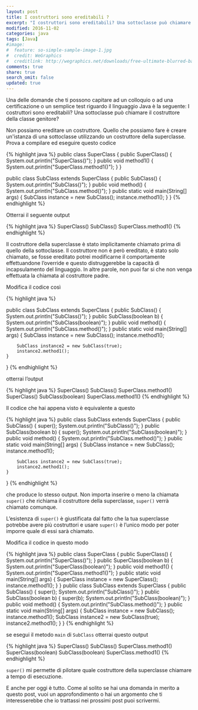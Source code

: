 ```yaml
---
layout: post
title: ﻿I costruttori sono ereditabili ? 
excerpt: "﻿﻿I costruttori sono ereditabili? Una sottoclasse può chiamare il costruttore della classe genitore?"
modified: 2016-11-02
categories: java
tags: [Java]
#image:
#  feature: so-simple-sample-image-1.jpg
#  credit: WeGraphics
#  creditlink: http://wegraphics.net/downloads/free-ultimate-blurred-background-pack/
comments: true
share: true
search_omit: false
updated: true
---
```


Una delle domande che ti possono capitare ad un colloquio o ad una certificazione o un semplice test riguardo il linguaggio Java è la seguente:
I costruttori sono ereditabili? 
Una sottoclasse può chiamare il costruttore della classe genitore?

Non possiamo ereditare un costruttore. Quello che possiamo fare è creare un'istanza di una sottoclasse utilizzando un costruttore della superclasse.
Prova a compilare ed eseguire questo codice

{% highlight java %}
public class SuperClass {
    public SuperClass() {
        System.out.println("SuperClass()");
    }
    public void method1() {
        System.out.println("SuperClass.method1()");
    }
}

public class SubClass extends SuperClass {
    public SubClass() {
        System.out.println("SubClass()");
    }
    public void method() {
        System.out.println("SubClass.method()");
    }
    public static void main(String[] args) {
        SubClass instance = new SubClass();
        instance.method1();
    }
}
{% endhighlight %}

Otterrai il seguente output 

{% highlight java %}
SuperClass()
SubClass()
SuperClass.method1()
{% endhighlight %}

Il costruttore della superclasse è stato implicitamente chiamato prima di quello della sottoclasse. Il costruttore non è però ereditato, è stato solo chiamato, se fosse ereditato potrei modificarne il comportamente effettuandone l’override e questo distruggerebbe la capacità di incapsulamento del linguaggio.
In altre parole, non puoi far si che non venga effettuata la chiamata al costruttore padre.

Modifica il codice così

{% highlight java %}

public class SubClass extends SuperClass {
    public SubClass() {
        System.out.println("SubClass()");
    }
    public SubClass(boolean b) {
        System.out.println("SubClass(boolean)");
    }
    public void method() {
        System.out.println("SubClass.method()");
    }
    public static void main(String[] args) {
        SubClass instance = new SubClass();
        instance.method1();
        
        SubClass instance2 = new SubClass(true);
        instance2.method1();
    }
}
{% endhighlight %}

otterrai l’output

{% highlight java %}
SuperClass()
SubClass()
SuperClass.method1()
SuperClass()
SubClass(boolean)
SuperClass.method1()
{% endhighlight %}

Il codice che hai appena visto è equivalente a questo

{% highlight java %}
public class SubClass extends SuperClass {
    public SubClass() {
        super();
        System.out.println("SubClass()");
    }
    public SubClass(boolean b) {
        super();
        System.out.println("SubClass(boolean)");
    }
    public void method() {
        System.out.println("SubClass.method()");
    }
    public static void main(String[] args) {
        SubClass instance = new SubClass();
        instance.method1();

        SubClass instance2 = new SubClass(true);
        instance2.method1();
    }
}
{% endhighlight %}

che produce lo stesso output. Non importa inserire o meno la chiamata `super()` che richiama il costruttore della superclasse, `super()` verrà chiamato comunque.

L’esistenza di `super()` è giustificata dal fatto che la tua superclasse potrebbe avere più costruttori e usare `super()` è l’unico modo per poter imporre quale di essi sarà chiamato.

Modifica il codice in questo modo

{% highlight java %}
public class SuperClass {
    public SuperClass() {
        System.out.println("SuperClass()");
    }
    public SuperClass(boolean b) {
        System.out.println("SuperClass(boolean)");
    }
    public void method1() {
        System.out.println("SuperClass.method1()");
    }
    public static void main(String[] args) {
        SuperClass instance = new SuperClass();
        instance.method1();
    }
}
public class SubClass extends SuperClass {
    public SubClass() {
        super();
        System.out.println("SubClass()");
    }
    public SubClass(boolean b) {
        super(b);
        System.out.println("SubClass(boolean)");
    }
    public void method() {
        System.out.println("SubClass.method()");
    }
    public static void main(String[] args) {
        SubClass instance = new SubClass();
        instance.method1();
        SubClass instance2 = new SubClass(true);
        instance2.method1();
    }
}
{% endhighlight %}

se esegui il metodo `main` di `SubClass` otterrai questo output

{% highlight java %}
SuperClass()
SubClass()
SuperClass.method1()
SuperClass(boolean)
SubClass(boolean)
SuperClass.method1()
{% endhighlight %}

`super()` mi permette di pilotare quale costruttore della superclasse chiamare a tempo di esecuzione.

E anche per oggi è tutto. Come al solito se hai una domanda in merito a questo post, vuoi un approfondimento o hai un argomento che ti interesserebbe che io trattassi nei prossimi post puoi scrivermi.
